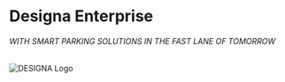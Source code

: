 # Designa Enterprise
###### _WITH SMART PARKING SOLUTIONS IN THE FAST LANE OF TOMORROW_

![DESIGNA Logo](https://25895745.fs1.hubspotusercontent-eu1.net/hubfs/25895745/Designa/img/icons/Designa.svg "DESIGNA")
